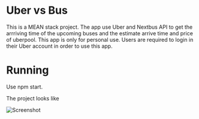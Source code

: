 # Uber vs Bus
This is a MEAN stack project. The app use Uber and Nextbus API to get the arrriving time of the upcoming buses and the estimate arrive time and price of uberpool. This app is only for personal use. Users are required to login in their Uber account in order to use this app.


# Running
Use npm start.


The project looks like

![Screenshot](https://user-images.githubusercontent.com/18555372/27617423-3519fe44-5b84-11e7-98dd-d6515e1a0ba7.png)




